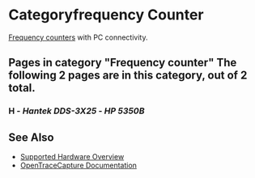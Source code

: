 # Categoryfrequency Counter
[Frequency counters](https://en.wikipedia.org/wiki/Frequency_counter) with PC connectivity.
## Pages in category "Frequency counter" The following 2 pages are in this category, out of 2 total.
### H \- *Hantek DDS-3X25* \- *HP 5350B*
## See Also
- [Supported Hardware Overview](../supported-hardware.md)
- [OpenTraceCapture Documentation](../../opentracecapture/overview.md)
